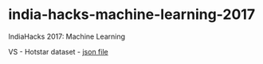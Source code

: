 # india-hacks-machine-learning-2017
IndiaHacks 2017: Machine Learning

VS - Hotstar dataset - [json file](https://drive.google.com/file/d/152jNknwwnkCx28zq8YrPiLiEjG_5JQDl/view?usp=sharing)
